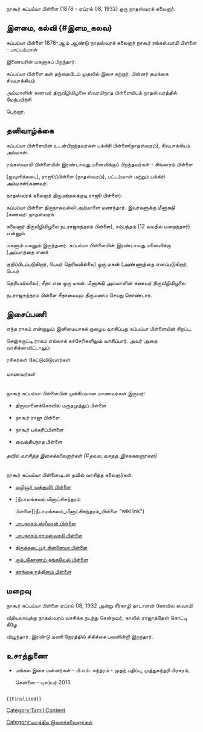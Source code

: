 நாகூர் சுப்பய்யா பிள்ளை (1878 - ஏப்ரல் 08, 1932) ஒரு நாதஸ்வரக் கலைஞர்.

## இளமை, கல்வி {#இளம_கலவ}

சுப்பய்யா பிள்ளை 1878-ஆம் ஆண்டு நாதஸ்வரக் கலைஞர் நாகூர் ரங்கஸ்வாமி பிள்ளை - பாப்பம்மாள்
இணையரின் மகனாகப் பிறந்தார்.

சுப்பய்யா பிள்ளை தன் தந்தையிடம் முதலில் இசை கற்றார். பின்னர் தமக்கை சிவபாக்கியம்
அம்மாளின் கணவர் திருவீழிமிழலை ஸ்வாமிநாத பிள்ளையிடம் நாதஸ்வரத்தில் மேற்பயிற்சி
பெற்றார்.

## தனிவாழ்க்கை

சுப்பய்யா பிள்ளையின் உடன்பிறந்தவர்கள் பக்கிரி பிள்ளை(நாதஸ்வரம்), சிவபாக்கியம் அம்மாள்.
ரங்கஸ்வாமி பிள்ளையின் இரண்டாவது மனைவிக்குப் பிறந்தவர்கள் - சிங்காரம் பிள்ளை
(ஜவுளிக்கடை), ராஜூப்பிள்ளை (நாதஸ்வரம்), பட்டம்மாள் மற்றும் பக்கிரி அம்மாள்(கணவர்:
நாதஸ்வரக் கலைஞர் திருமங்கலக்குடி ராஜூ பிள்ளை).

சுப்பய்யா பிள்ளை திருநாகவல்லி அம்மாளை மணந்தார். இவர்களுக்கு மீனாக்ஷி (கணவர்: நாதஸ்வரக்
கலைஞர் திருவீழிமிழலை நடராஜசுந்தரம் பிள்ளை), சம்பந்தம் (12 வயதில் மறைந்தார்) என்னும்
மகளும் மகனும் இருந்தனர். சுப்பய்யா பிள்ளையின் இரண்டாவது மனைவிக்கு (அப்பாத்தை எனக்
குறிப்பிடப்படுகிறார், பெயர் தெரியவில்லை) ஒரு மகன் (அண்ணாத்தை எனப்படுகிறார், பெயர்
தெரியவில்லை), சீதா என ஒரு மகள். மீனாக்ஷி அம்மாளின் கணவர் திருவீழிமிழலை
நடராஜசுந்தரம் பிள்ளை சீதாவையும் திருமணம் செய்து கொண்டார்.

## இசைப்பணி

எந்த ராகம் என்றாலும் இனிமையாகக் குழைய வாசிப்பது சுப்பய்யா பிள்ளையின் சிறப்பு.
செஞ்சுருட்டி ராகம் எல்லாக் கச்சேரிகளிலும் வாசிப்பார். அவர் அதை வாசிக்காவிட்டாலும்
ரசிகர்கள் கேட்டுவிடுவார்கள்.

###### மாணவர்கள்

நாகூர் சுப்பய்யா பிள்ளையின் முக்கியமான மாணவர்கள் இருவர்:

-   திருவானைக்கோவில் மருதமுத்துப் பிள்ளை
-   நாகூர் ராஜு பிள்ளை
-   நாகூர் பக்கரிப்பிள்ளை
-   வைத்தியநாத பிள்ளை

###### தவில் வாசித்த இசைக்கலைஞர்கள் {#தவல_வசதத_இசககலஞரகள}

நாகூர் சுப்பய்யா பிள்ளையுடன் தவில் வாசித்த கலைஞர்கள்:

-   [வழிவூர் முத்துவீர் பிள்ளை](வழிவூர்_முத்துவீர்_பிள்ளை "wikilink")
-   [நீடாமங்கலம் மீனாட்சிசுந்தரம்
    பிள்ளை](நீடாமங்கலம்_மீனாட்சிசுந்தரம்_பிள்ளை "wikilink")
-   [பாபநாசம் ஸ்ரீமான் பிள்ளை](பாபநாசம்_ஸ்ரீமான்_பிள்ளை "wikilink")
-   [பாபநாசம் ராமஸ்வாமி பிள்ளை](பாபநாசம்_ராமஸ்வாமி_பிள்ளை "wikilink")
-   [திருக்கடையூர் சின்னையா பிள்ளை](திருக்கடையூர்_சின்னையா_பிள்ளை "wikilink")
-   [கும்பகோணம் தங்கவேல் பிள்ளை](கும்பகோணம்_தங்கவேல்_பிள்ளை "wikilink")
-   [கரந்தை ரத்தினம் பிள்ளை](கரந்தை_ரத்தினம்_பிள்ளை "wikilink")

## மறைவு

நாகூர் சுப்பய்யா பிள்ளை ஏப்ரல் 08, 1932 அன்று சீர்காழி தாடாளன் கோவில் ஸ்வாமி
வீதியுலாவுக்கு நாதஸ்வரம் வாசிக்க நடந்து சென்றவர், காலில் ராஜாத்தேள் கொட்டி கீழே
விழுந்தார். இரண்டு மணி நேரத்தில் சிகிச்சை பலனின்றி இறந்தார்.

## உசாத்துணை

-   மங்கல இசை மன்னர்கள் - பி.எம். சுந்தரம் - முதற் பதிப்பு, முத்துசுந்தரி பிரசுரம்,
    சென்னை - டிசம்பர் 2013

```{=mediawiki}
{{Finalised}}
```
[Category:Tamil Content](Category:Tamil_Content "wikilink")
[Category:வாத்திய இசைக்கலைஞர்கள்](Category:வாத்திய_இசைக்கலைஞர்கள் "wikilink")
